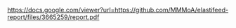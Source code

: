 https://docs.google.com/viewer?url=https://github.com/MMMoA/elastifeed-report/files/3665259/report.pdf
